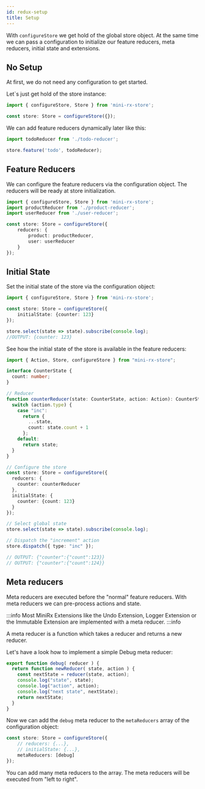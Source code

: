 ```yaml
---
id: redux-setup
title: Setup
---
```


With `configureStore` we get hold of the global store object. 
At the same time we can pass a configuration to initialize our feature reducers, meta reducers, initial state and extensions.

## No Setup
At first, we do not need any configuration to get started.

Let`s just get hold of the store instance:

```ts
import { configureStore, Store } from 'mini-rx-store';

const store: Store = configureStore({});
```

We can add feature reducers dynamically later like this:
```ts
import todoReducer from './todo-reducer';

store.feature('todo', todoReducer);
```

## Feature Reducers
We can configure the feature reducers via the configuration object. The reducers will be ready at store initialization.

```ts
import { configureStore, Store } from 'mini-rx-store';
import productReducer from './product-reducer';
import userReducer from './user-reducer';

const store: Store = configureStore({
    reducers: {
        product: productReducer,
        user: userReducer
    }
});
```

## Initial State
Set the initial state of the store via the configuration object:
```ts
import { configureStore, Store } from 'mini-rx-store';

const store: Store = configureStore({
    initialState: {counter: 123}
});

store.select(state => state).subscribe(console.log);
//OUTPUT: {counter: 123}
```
See how the initial state of the store is available in the feature reducers:
```ts
import { Action, Store, configureStore } from "mini-rx-store";

interface CounterState {
  count: number;
}

// Reducer
function counterReducer(state: CounterState, action: Action): CounterState {
  switch (action.type) {
    case "inc":
      return {
        ...state,
        count: state.count + 1
      };
    default:
      return state;
  }
}

// Configure the store
const store: Store = configureStore({
  reducers: {
    counter: counterReducer
  },
  initialState: {
    counter: {count: 123} 
  }
});

// Select global state
store.select(state => state).subscribe(console.log);

// Dispatch the "increment" action
store.dispatch({ type: "inc" });

// OUTPUT: {"counter":{"count":123}}
// OUTPUT: {"counter":{"count":124}}
```

## Meta reducers
Meta reducers are executed before the "normal" feature reducers.
With meta reducers we can pre-process actions and state.

:::info
Most MiniRx Extensions like the Undo Extension, Logger Extension or the Immutable Extension are implemented with a meta reducer.
:::info

A meta reducer is a function which takes a reducer and returns a new reducer.

Let's have a look how to implement a simple Debug meta reducer:

```ts
export function debug( reducer ) {
  return function newReducer( state, action ) {
    const nextState = reducer(state, action);
    console.log("state", state);
    console.log("action", action);
    console.log("next state", nextState);
    return nextState;
  }
}
```
Now we can add the `debug` meta reducer to the `metaReducers` array of the configuration object:
```ts
const store: Store = configureStore({
    // reducers: {...},
    // initialState: {...},
    metaReducers: [debug]
});
```
You can add many meta reducers to the array. The meta reducers will be executed from "left to right".
